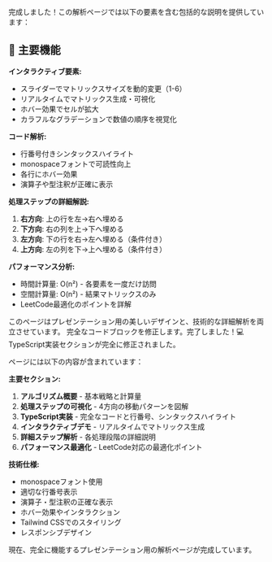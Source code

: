 完成しました！この解析ページでは以下の要素を含む包括的な説明を提供しています：

## 🎯 主要機能

**インタラクティブ要素:**
- スライダーでマトリックスサイズを動的変更（1-6）
- リアルタイムでマトリックス生成・可視化
- ホバー効果でセルが拡大
- カラフルなグラデーションで数値の順序を視覚化

**コード解析:**
- 行番号付きシンタックスハイライト
- monospaceフォントで可読性向上
- 各行にホバー効果
- 演算子や型注釈が正確に表示

**処理ステップの詳細解説:**
1. **右方向**: 上の行を左→右へ埋める
2. **下方向**: 右の列を上→下へ埋める  
3. **左方向**: 下の行を右→左へ埋める（条件付き）
4. **上方向**: 左の列を下→上へ埋める（条件付き）

**パフォーマンス分析:**
- 時間計算量: O(n²) - 各要素を一度だけ訪問
- 空間計算量: O(n²) - 結果マトリックスのみ
- LeetCode最適化のポイントを詳解

このページはプレゼンテーション用の美しいデザインと、技術的な詳細解析を両立させています。
完全なコードブロックを修正します。完了しました！💻 TypeScript実装セクションが完全に修正されました。

ページには以下の内容が含まれています：

**主要セクション:**
1. **アルゴリズム概要** - 基本戦略と計算量
2. **処理ステップの可視化** - 4方向の移動パターンを図解
3. **TypeScript実装** - 完全なコードと行番号、シンタックスハイライト
4. **インタラクティブデモ** - リアルタイムでマトリックス生成
5. **詳細ステップ解析** - 各処理段階の詳細説明
6. **パフォーマンス最適化** - LeetCode対応の最適化ポイント

**技術仕様:**
- monospaceフォント使用
- 適切な行番号表示  
- 演算子・型注釈の正確な表示
- ホバー効果やインタラクション
- Tailwind CSSでのスタイリング
- レスポンシブデザイン

現在、完全に機能するプレゼンテーション用の解析ページが完成しています。